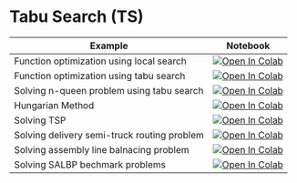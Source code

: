 
#  Tabu Search (TS)

| Example  | Notebook  |
|---|---|
| Function optimization using local search | [![Open In Colab](https://colab.research.google.com/assets/colab-badge.svg)](https://colab.research.google.com/github/Dr-AlaaKhamis/ISE571/blob/main/3_Trajectory_algorithms/TS/FcnOpt_Local_search.ipynb)   |
| Function optimization using tabu search | [![Open In Colab](https://colab.research.google.com/assets/colab-badge.svg)](https://colab.research.google.com/github/Dr-AlaaKhamis/ISE571/blob/main/3_Trajectory_algorithms/TS/FcnOpt_Tabu_search.ipynb)  |
| Solving n-queen problem using tabu search | [![Open In Colab](https://colab.research.google.com/assets/colab-badge.svg)](https://colab.research.google.com/github/Dr-AlaaKhamis/ISE571/blob/main/3_Trajectory_algorithms/TS/n-queen_TS.ipynb)  |
| Hungarian Method  | [![Open In Colab](https://colab.research.google.com/assets/colab-badge.svg)](https://colab.research.google.com/github/Dr-AlaaKhamis/ISE571/blob/main/3_Trajectory_algorithms/TS/Bipartite_graph.ipynb)  |
| Solving TSP | [![Open In Colab](https://colab.research.google.com/assets/colab-badge.svg)](https://colab.research.google.com/github/Dr-AlaaKhamis/ISE571/blob/main/3_Trajectory_algorithms/TS/Berlin52_TSP.ipynb)  |
| Solving delivery semi-truck routing problem | [![Open In Colab](https://colab.research.google.com/assets/colab-badge.svg)](https://colab.research.google.com/github/Dr-AlaaKhamis/ISE571/blob/main/3_Trajectory_algorithms/TS/Walmart.ipynb)  |
| Solving assembly line balnacing problem | [![Open In Colab](https://colab.research.google.com/assets/colab-badge.svg)](https://colab.research.google.com/github/Dr-AlaaKhamis/ISE571/blob/main/3_Trajectory_algorithms/TS/SALBP_TS.ipynb)  |
| Solving SALBP bechmark problems | [![Open In Colab](https://colab.research.google.com/assets/colab-badge.svg)](https://colab.research.google.com/github/Dr-AlaaKhamis/ISE571/blob/main/3_Trajectory_algorithms/TS/ALBP_Benchmarks.ipynb)  |